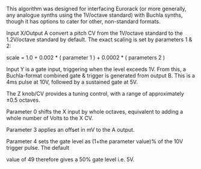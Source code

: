 
This algorithm was designed for interfacing Eurorack (or more generally, any analogue synths using the 1V/octave
standard) with Buchla synths, though it has options to cater for other, non-standard formats.

Input X/Output A convert a pitch CV from the 1V/octave standard to the 1.2V/octave standard by default. The exact
scaling is set by parameters 1 & 2:

scale = 1.0 + 0.002 \* ( parameter 1 ) + 0.0002 \* ( parameters 2 )

Input Y is a gate input, triggering when the level exceeds 1V. From this, a Buchla-format combined gate & trigger is
generated from output B. This is a 4ms pulse at 10V, followed by a sustained gate at 5V.

The Z knob/CV provides a tuning control, with a range of approximately ±0.5 octaves.

Parameter 0 shifts the X input by whole octaves, equivalent to adding a whole number of Volts to the X CV.

Parameter 3 applies an offset in mV to the A output.

Parameter 4 sets the gate level as (1+the parameter value)% of the 10V trigger pulse. The default

value of 49 therefore gives a 50% gate level i.e. 5V.
